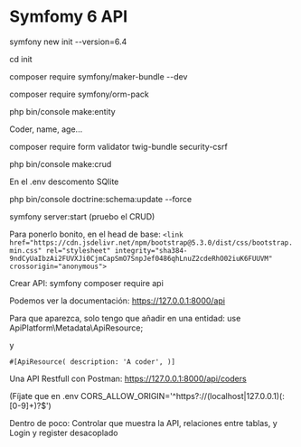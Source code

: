 # Symfomy 6 API

symfony new init --version=6.4

cd init

composer require symfony/maker-bundle --dev

composer require symfony/orm-pack

php bin/console make:entity

Coder, name, age...

composer require form validator twig-bundle security-csrf

php bin/console make:crud 

En el .env descomento SQlite

php bin/console doctrine:schema:update --force

symfony server:start (pruebo el CRUD)

Para ponerlo bonito, en el head de base: ``<link href="https://cdn.jsdelivr.net/npm/bootstrap@5.3.0/dist/css/bootstrap.min.css" rel="stylesheet" integrity="sha384-9ndCyUaIbzAi2FUVXJi0CjmCapSmO7SnpJef0486qhLnuZ2cdeRhO02iuK6FUUVM" crossorigin="anonymous">``

Crear API: symfony composer require api

Podemos ver la documentación: https://127.0.0.1:8000/api

Para que aparezca, solo tengo que añadir en una entidad: use ApiPlatform\Metadata\ApiResource;

y 

``#[ApiResource(
    description: 'A coder',
)]``

Una API Restfull con Postman: https://127.0.0.1:8000/api/coders

(Fíjate que en .env CORS_ALLOW_ORIGIN='^https?://(localhost|127.0.0.1)(:[0-9]+)?$')

Dentro de poco: Controlar que muestra la API, relaciones entre tablas, y Login y register desacoplado
